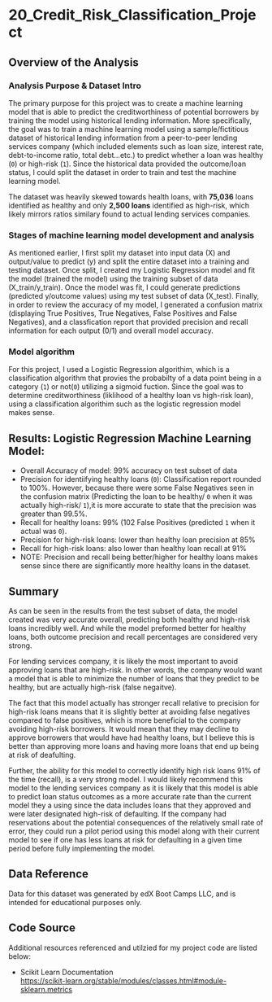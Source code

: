 # 20_Credit_Risk_Classification_Project

## Overview of the Analysis

### Analysis Purpose & Dataset Intro
The primary purpose for this project was to create a machine learning model that is able to predict the creditworthiness of potential borrowers by training the model using historical lending information. More specifically, the goal was to train a machine learning model using a sample/fictitious dataset of historical lending information from a peer-to-peer lending services company (which included elements such as loan size, interest rate, debt-to-income ratio, total debt...etc.) to predict whether a loan was healthy (`0`) or high-risk (`1`). Since the historical data provided the outcome/loan status, I could split the dataset in order to train and test the  machine learning model.

The dataset was heavily skewed towards health loans, with **75,036** loans identified as healthy and only **2,500 loans** identified as high-risk, which likely mirrors ratios similary found to actual lending services companies.

### Stages of machine learning model development and analysis
As mentioned earlier, I first split my dataset into input data (X) and output/value to predict (y) and split the entire dataset into a training and testing dataset. Once split, I created my Logistic Regression model and fit the model (trained the model) using the training subset of data (X_train/y_train). Once the model was fit, I could generate predictions (predicted y/outcome values) using my test subset of data (X_test). Finally, in order to review the accuracy of my model, I generated a confusion matrix (displaying True Positives, True Negatives, False Positives and False Negatives), and a classfication report that provided precision and recall information for each output (0/1) and overall model accuracy. 

### Model algorithm 
For this project, I used a Logistic Regression algorithim, which is a classification algorithm that provies the probabilty of a data point being in a category (`1`) or not(`0`) utilizing a sigmoid fuction. Since the goal was to determine creditworthiness (liklihood of a healthy loan vs high-risk loan), using a classification algorithim such as the logistic regression model makes sense. 

## Results: Logistic Regression Machine Learning Model: 

* Overall Accuracy of model: 99% accuracy on test subset of data
* Precision for identiifying healthy loans (`0`): Classification report rounded to 100%. However, because there were some False Negatives seen in the confusion matrix (Predicting the loan to be healthy/ `0` when it was actually high-risk/ `1`),it is more accurate to state that the precision was greater than 99.5%. 
* Recall for healthy loans: 99% (102 False Positives (predicted `1` when it actual was `0`). 
* Precision for high-risk loans: lower than healthy loan precision at 85%
* Recall for high-risk loans: also lower than healthy loan recall at 91%
* NOTE: Precision and recall being better/higher for healthy loans makes sense since there are significantly more healthy loans in the dataset. 
    
## Summary

As can be seen in the results from the test subset of data, the model created was very accurate overall, predicting both healthy and high-risk loans incredibly well. And while the model preformed better for healthy loans, both outcome precision and recall percentages are considered very strong. 

For lending services company, it is likely the most important to avoid approving loans that are high-risk. In other words, the company would want a model that is able to minimize the number of loans that they predict to be healthy, but are actually high-risk (false negaitve). 

The fact that this model actually has stronger recall relative to precision for high-risk loans means that it is slightly better at avoiding false negatives compared to false positives, which is more beneficial to the company avoiding high-risk borrowers. It would mean that they may decline to approve borrowers that would have had healthy loans, but I believe this is better than approving more loans and having more loans that end up being at risk of deafulting. 

Further, the ability for this model to correctly identify high risk loans 91% of the time (recall), is a very strong model. I would likely recommend this model to the lending services company as it is likely that this model is able to predict loan status outcomes as a more accurate rate than the current model they a using since the data includes loans that they approved and were later designated high-risk of defaulting. If the company had reservations about the potential consequences of the relatively small rate of error, they could run a pilot period using this model along with their current model to see if one has less loans at risk for defaulting in a given time period before fully implementing the model. 

## Data Reference
Data for this dataset was generated by edX Boot Camps LLC, and is intended for educational purposes only.

## Code Source

Additional resources referenced and utilzied for my project code are listed below: 

- Scikit Learn Documentation </br>
https://scikit-learn.org/stable/modules/classes.html#module-sklearn.metrics
